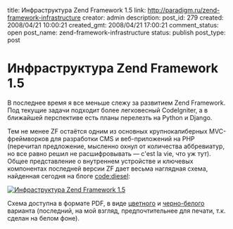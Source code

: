 title: Инфраструктура Zend Framework 1.5
link: http://paradigm.ru/zend-framework-infrastructure
creator: admin
description: 
post_id: 279
created: 2008/04/21 10:00:21
created_gmt: 2008/04/21 17:00:21
comment_status: open
post_name: zend-framework-infrastructure
status: publish
post_type: post

# Инфраструктура Zend Framework 1.5

В последнее время я все меньше слежу за развитием Zend Framework. Под текущие задачи подходит более легковесный CodeIgniter, а в ближайшей перспективе есть планы перелезть на Python и Django.

Тем не менее ZF остаётся одним из основных крупнокалиберных MVC-фреймворков для разработки CMS и веб-приложений на PHP (перечитал предложение, мысленно охнул от количества аббревиатур, но все равно решил не расшифровывать — c'est la vie, что уж тут). Общее представление о внутреннем устройстве и ключевых компонентах последней версии ZF дает весьма наглядная схема, найденная сегодня на блоге [cоde:diesel](http://b23.ru/k9p):

[![Инфраструктура Zend Framework 1.5](/;-\)/2008/04/zf-15.png)](http://www.codediesel.com/data/pdf/zend_framework.pdf)

Схема доступна в формате PDF, в виде [цветного](http://www.codediesel.com/data/pdf/zend_framework.pdf) и [черно-белого](http://www.codediesel.com/data/pdf/zend_framework_blackwhite.pdf) варианта (последний, на мой взгляд, предпочтительнее для печати, т.к. сделан на белом фоне).
